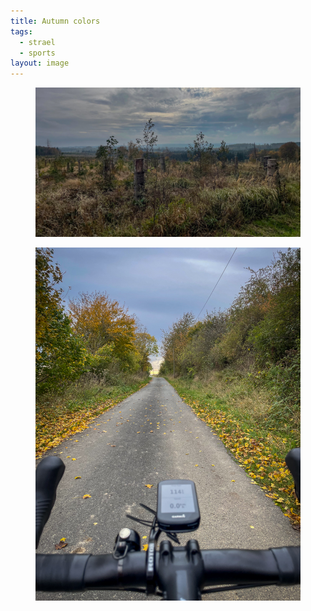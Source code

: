 ```yaml
---
title: Autumn colors
tags:
  - strael
  - sports
layout: image
---
```

<figure class="hero">
<img src="/img/strael/IMG_6513.jpg" alt="">
</figure>
<figure class="heror-layout">
<div class="ml-auto max-w-[50%]">
<img src="/img/strael/IMG_6515.jpg" alt="">
</div>
</figure>